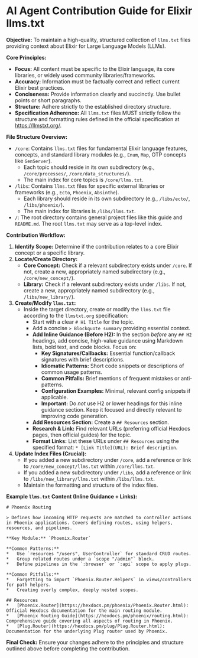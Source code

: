 # AI Agent Contribution Guide for Elixir llms.txt

**Objective:** To maintain a high-quality, structured collection of `llms.txt` files providing context about Elixir for Large Language Models (LLMs).

**Core Principles:**
*   **Focus:** All content must be specific to the Elixir language, its core libraries, or widely used community libraries/frameworks.
*   **Accuracy:** Information must be factually correct and reflect current Elixir best practices.
*   **Conciseness:** Provide information clearly and succinctly. Use bullet points or short paragraphs.
*   **Structure:** Adhere strictly to the established directory structure.
*   **Specification Adherence:** All `llms.txt` files MUST strictly follow the structure and formatting rules defined in the official specification at https://llmstxt.org/.

**File Structure Overview:**
*   `/core`: Contains `llms.txt` files for fundamental Elixir language features, concepts, and standard library modules (e.g., `Enum`, `Map`, OTP concepts like `GenServer`).
    *   Each topic should reside in its own subdirectory (e.g., `/core/processes/`, `/core/data_structures/`).
    *   The main index for core topics is `/core/llms.txt`.
*   `/libs`: Contains `llms.txt` files for specific external libraries or frameworks (e.g., `Ecto`, `Phoenix`, `Absinthe`).
    *   Each library should reside in its own subdirectory (e.g., `/libs/ecto/`, `/libs/phoenix/`).
    *   The main index for libraries is `/libs/llms.txt`.
*   `/`: The root directory contains general project files like this guide and `README.md`. The root `llms.txt` may serve as a top-level index.

**Contribution Workflow:**

1.  **Identify Scope:** Determine if the contribution relates to a core Elixir concept or a specific library.
2.  **Locate/Create Directory:**
    *   **Core Concept:** Check if a relevant subdirectory exists under `/core`. If not, create a new, appropriately named subdirectory (e.g., `/core/new_concept/`).
    *   **Library:** Check if a relevant subdirectory exists under `/libs`. If not, create a new, appropriately named subdirectory (e.g., `/libs/new_library/`).
3.  **Create/Modify `llms.txt`:**
    *   Inside the target directory, create or modify the `llms.txt` file according to the `llmstxt.org` specification:
        *   Start with a clear `# H1 Title` for the topic.
        *   Add a concise `> Blockquote summary` providing essential context.
        *   **Add Inline Guidance (Before H2):** In the section *before* any `## H2` headings, add concise, high-value guidance using Markdown lists, bold text, and code blocks. Focus on:
            *   **Key Signatures/Callbacks:** Essential function/callback signatures with brief descriptions.
            *   **Idiomatic Patterns:** Short code snippets or descriptions of common usage patterns.
            *   **Common Pitfalls:** Brief mentions of frequent mistakes or anti-patterns.
            *   **Configuration Examples:** Minimal, relevant config snippets if applicable.
            *   **Important:** Do *not* use H2 or lower headings for this inline guidance section. Keep it focused and directly relevant to improving code generation.
        *   **Add Resources Section:** Create a `## Resources` section.
        *   **Research & Link:** Find relevant URLs (preferring official Hexdocs pages, then official guides) for the topic.
        *   **Format Links:** List these URLs under `## Resources` using the specified format: `* [Link Title](URL): Brief description`.
4.  **Update Index Files (Crucial):**
    *   If you added a new subdirectory under `/core`, add a reference or link to `/core/new_concept/llms.txt` within `/core/llms.txt`.
    *   If you added a new subdirectory under `/libs`, add a reference or link to `/libs/new_library/llms.txt` within `/libs/llms.txt`.
    *   Maintain the formatting and structure of the index files.

**Example `llms.txt` Content (Inline Guidance + Links):**

```
# Phoenix Routing

> Defines how incoming HTTP requests are matched to controller actions in Phoenix applications. Covers defining routes, using helpers, resources, and pipelines.

**Key Module:** `Phoenix.Router`

**Common Patterns:**
*   Use `resources "/users", UserController` for standard CRUD routes.
*   Group related routes under a `scope "/admin"` block.
*   Define pipelines in the `:browser` or `:api` scope to apply plugs.

**Common Pitfalls:**
*   Forgetting to import `Phoenix.Router.Helpers` in views/controllers for path helpers.
*   Creating overly complex, deeply nested scopes.

## Resources
*   [Phoenix.Router](https://hexdocs.pm/phoenix/Phoenix.Router.html): Official Hexdocs documentation for the main routing module.
*   [Phoenix Routing Guide](https://hexdocs.pm/phoenix/routing.html): Comprehensive guide covering all aspects of routing in Phoenix.
*   [Plug.Router](https://hexdocs.pm/plug/Plug.Router.html): Documentation for the underlying Plug router used by Phoenix.
```

**Final Check:** Ensure your changes adhere to the principles and structure outlined above before completing the contribution.